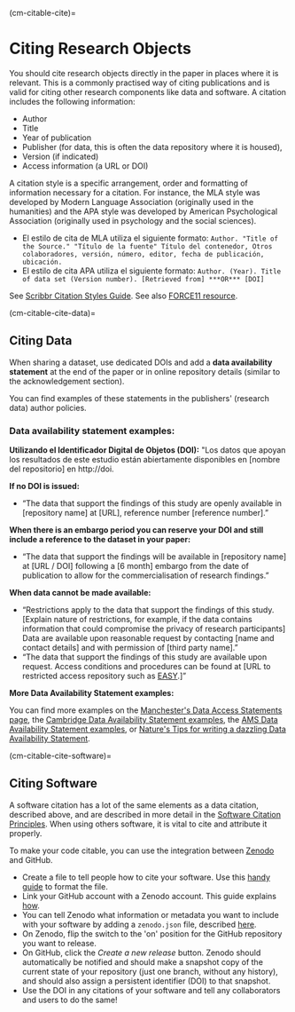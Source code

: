 (cm-citable-cite)=
# Citing Research Objects

You should cite research objects directly in the paper in places where it is relevant. This is a commonly practised way of citing publications and is valid for citing other research components like data and software. A citation includes the following information:
- Author
- Title
- Year of publication
- Publisher (for data, this is often the data repository where it is housed),
- Version (if indicated)
- Access information (a URL or DOI)

A citation style is a specific arrangement, order and formatting of information necessary for a citation. For instance, the MLA style was developed by Modern Language Association (originally used in the humanities) and the APA style was developed by American Psychological Association (originally used in psychology and the social sciences).
- El estilo de cita de MLA utiliza el siguiente formato: `Author. "Title of the Source." "Título de la fuente" Título del contenedor, Otros colaboradores, versión, número, editor, fecha de publicación, ubicación.`
- El estilo de cita APA utiliza el siguiente formato: `Author. (Year). Title of data set (Version number). [Retrieved from] ***OR*** [DOI]`

See [Scribbr Citation Styles Guide](https://www.scribbr.com/citing-sources/citation-styles/). See also [FORCE11 resource](https://www.force11.org/node/4771).

(cm-citable-cite-data)=
## Citing Data

When sharing a dataset, use dedicated DOIs and add a **data availability statement** at the end of the paper or in online repository details (similar to the acknowledgement section).

You can find examples of these statements in the publishers' (research data) author policies.

### Data availability statement examples:

**Utilizando el Identificador Digital de Objetos (DOI):** "Los datos que apoyan los resultados de este estudio están abiertamente disponibles en [nombre del repositorio] en http://doi.

**If no DOI is issued:**
- “The data that support the findings of this study are openly available in [repository name] at [URL], reference number [reference number].”

**When there is an embargo period you can reserve your DOI and still include a reference to the dataset in your paper:**
- “The data that support the findings will be available in [repository name] at [URL / DOI] following a [6 month] embargo from the date of publication to allow for the commercialisation of research findings.”

**When data cannot be made available:**
- “Restrictions apply to the data that support the findings of this study. [Explain nature of restrictions, for example, if the data contains information that could compromise the privacy of research participants] Data are available upon reasonable request by contacting [name and contact details] and with permission of [third party name].”
-  “The data that support the findings of this study are available upon request. Access conditions and procedures can be found at [URL to restricted access repository such as [EASY](https://easy.dans.knaw.nl/ui/home).]”

**More Data Availability Statement examples:**

You can find more examples on the [Manchester's Data Access Statements page](https://www.library.manchester.ac.uk/using-the-library/staff/research/research-data-management/sharing/data-access-statements/), the [Cambridge Data Availability Statement examples](https://www.cambridge.org/core/services/authors/open-data/data-availability-statements), the [AMS Data Availability Statement examples](https://www.ametsoc.org/index.cfm/ams/publications/author-information/formatting-and-manuscript-components/data-availability-statement-examples/), or [Nature's Tips for writing a dazzling Data Availability Statement](https://researchdata.springernature.com/posts/tips-for-writing-a-dazzling-das-data-availability-statement).

(cm-citable-cite-software)=
## Citing Software

A software citation has a lot of the same elements as a data citation, described above, and are described in more detail in the [Software Citation Principles](https://www.force11.org/software-citation-principles). When using others software, it is vital to cite and attribute it properly.

To make your code citable, you can use the integration between [Zenodo](https://zenodo.org/) and GitHub.

- Create a file to tell people how to cite your software. Use this [handy guide](https://citation-file-format.github.io/cff-initializer-javascript/) to format the file.
- Link your GitHub account with a Zenodo account. This guide explains [how](https://guides.github.com/activities/citable-code/).
- You can tell Zenodo what information or metadata you want to include with your software by adding a `zenodo.json` file, described [here](https://guide.esciencecenter.nl/citable_software/making_software_citable.html).
- On Zenodo, flip the switch to the 'on' position for the GitHub repository you want to release.
- On GitHub, click the *Create a new release* button. Zenodo should automatically be notified and should make a snapshot copy of the current state of your repository (just one branch, without any history), and should also assign a persistent identifier (DOI) to that snapshot.
- Use the DOI in any citations of your software and tell any collaborators and users to do the same!
